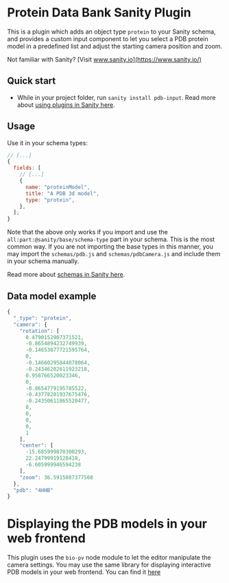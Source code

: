 # Protein Data Bank Sanity Plugin

This is a plugin which adds an object type `protein` to your Sanity schema, and provides a custom input component to let you select a PDB protein model in a predefined list and adjust the starting camera position and zoom.

Not familiar with Sanity? [Visit www.sanity.io](https://www.sanity.io/)

## Quick start

- While in your project folder, run `sanity install pdb-input`.
  Read more about [using plugins in Sanity here](https://www.sanity.io/docs/plugins).

## Usage

Use it in your schema types:

```js
// [...]
{
  fields: [
    // [...]
    {
      name: "proteinModel",
      title: "A PDB 3d model",
      type: "protein",
    },
  ];
}
```

Note that the above only works if you import and use the `all:part:@sanity/base/schema-type` part in your schema. This is the most common way. If you are not importing the base types in this manner, you may import the `schemas/pdb.js` and `schemas/pdbCamera.js` and include them in your schema manually.

Read more about [schemas in Sanity here](https://www.sanity.io/docs/the-schema).

## Data model example

```js
{
  "_type": "protein",
  "camera": {
    "rotation": [
      0.4790152907371521,
      -0.8654894232749939,
      -0.14653077721595764,
      0,
      -0.14660295844078064,
      -0.24346202611923218,
      0.958766520023346,
      0,
      -0.8654779195785522,
      -0.43778201937675476,
      -0.24350611865520477,
      0,
      0,
      0,
      0,
      1
    ],
    "center": [
      -15.685999870300293,
      22.24799919128418,
      -6.605999946594238
    ],
    "zoom": 36.5915087377568
  },
  "pdb": "4HHB"
}
```

# Displaying the PDB models in your web frontend

This plugin uses the `bio-pv` node module to let the editor manipulate the camera settings. You may use the same library for displaying interactive PDB models in your web frontend. You can find it [here](https://www.npmjs.com/package/bio-pv)
